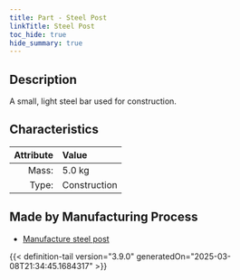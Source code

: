 ```yaml
---
title: Part - Steel Post
linkTitle: Steel Post
toc_hide: true
hide_summary: true
---
```

<!-- This is generated by the MarsSim HelpGenertor, do not edit. -->

## Description
A small, light steel bar used for construction.

## Characteristics

| Attribute      | Value |
|--------:|:------|
|Mass:|5.0 kg|
|Type:|Construction|

## Made by Manufacturing Process

- [Manufacture steel post](/docs/definitions/process/manufacture-steel-post)




{{< definition-tail version="3.9.0" generatedOn="2025-03-08T21:34:45.1684317" >}}



